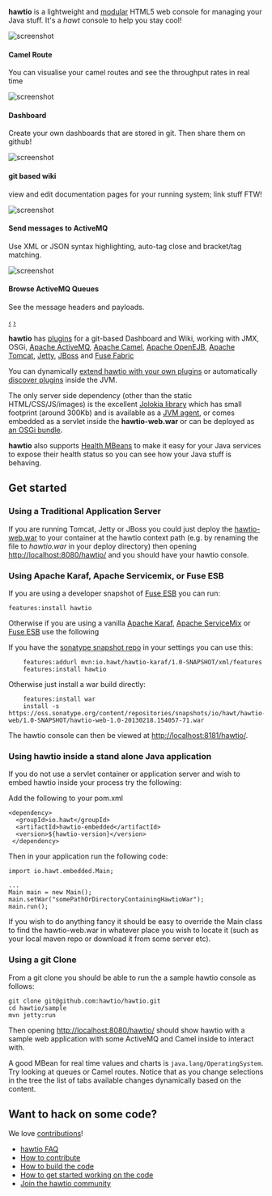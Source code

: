 **hawtio** is a lightweight and [modular](http://hawt.io/developers/plugins.html) HTML5 web console for managing your Java stuff. It's a _hawt_ console to help you stay cool!

<div id="myCarousel" class="carousel slide">
  <div class="carousel-inner">
    <div class="item active">
     <img src="https://raw.github.com/hawtio/hawtio/master/website/src/images/screenshots/camelRoute.png" alt="screenshot">
      <div class="carousel-caption">
        <h4>Camel Route</h4>
        <p>You can visualise your camel routes and see the throughput rates in real time</p>
      </div>
    </div>
    <div class="item">
     <img src="https://raw.github.com/hawtio/hawtio/master/website/src/images/screenshots/dashboard.png" alt="screenshot">
      <div class="carousel-caption">
        <h4>Dashboard</h4>
        <p>Create your own dashboards that are stored in git. Then share them on github!</p>
      </div>
    </div>
    <div class="item">
     <img src="https://raw.github.com/hawtio/hawtio/master/website/src/images/screenshots/wiki.png" alt="screenshot">
      <div class="carousel-caption">
        <h4>git based wiki</h4>
        <p>view and edit documentation pages for your running system; link stuff FTW!</p>
      </div>
    </div>
    <div class="item">
     <img src="https://raw.github.com/hawtio/hawtio/master/website/src/images/screenshots/activemqSend.png" alt="screenshot">
      <div class="carousel-caption">
        <h4>Send messages to ActiveMQ</h4>
        <p>Use XML or JSON syntax highlighting, auto-tag close and bracket/tag matching.</p>
      </div>
    </div>
    <div class="item">
     <img src="https://raw.github.com/hawtio/hawtio/master/website/src/images/screenshots/activemqBrowse.png" alt="screenshot">
      <div class="carousel-caption">
        <h4>Browse ActiveMQ Queues</h4>
        <p>See the message headers and payloads.</p>
      </div>
    </div>
  </div>
  <a class="left carousel-control" href="#myCarousel" data-slide="prev">&#8249;</a>
  <a class="right carousel-control" href="#myCarousel" data-slide="next">&#8250;</a>
</div>


**hawtio** has [plugins](http://hawt.io/developers/plugins.html) for a git-based Dashboard and Wiki, working with JMX, OSGi, [Apache ActiveMQ](http://activemq.apache.org/), [Apache Camel](http://camel.apache.org/), [Apache OpenEJB](http://openejb.apache.org/), [Apache Tomcat](http://tomcat.apache.org/), [Jetty](http://www.eclipse.org/jetty/), [JBoss](http://www.jboss.org/jbossas) and [Fuse Fabric](http://fuse.fusesource.org/fabric/)

You can dynamically [extend hawtio with your own plugins](http://hawt.io/developers/plugins.html) or automatically [discover plugins](http://hawt.io/developers/plugins.html) inside the JVM.

The only server side dependency (other than the static HTML/CSS/JS/images) is the excellent [Jolokia library](http://jolokia.org) which has small footprint (around 300Kb) and is available as a [JVM agent](http://jolokia.org/agent/jvm.html), or comes embedded as a servlet inside the **hawtio-web.war** or can be deployed as [an OSGi bundle](http://jolokia.org/agent/osgi.html).

**hawtio** also supports [Health MBeans](http://hawt.io/health/) to make it easy for your Java services to expose their health status so you can see how your Java stuff is behaving.


## Get started

### Using a Traditional Application Server

If you are running Tomcat, Jetty or JBoss you could just deploy the [hawtio-web.war](https://oss.sonatype.org/content/repositories/snapshots/io/hawt/hawtio-web/1.0-SNAPSHOT/) to your container at the hawtio context path (e.g. by renaming the file to _hawtio.war_ in your deploy directory) then opening [http://localhost:8080/hawtio/](http://localhost:8080/hawtio/) and you should have your hawtio console.

### Using Apache Karaf, Apache Servicemix, or Fuse ESB

If you are using a developer snapshot of [Fuse ESB](http://fusesource.com/products/fuse-esb-enterprise/) you can run:

    features:install hawtio

Otherwise if you are using a vanilla [Apache Karaf](http://karaf.apache.org/), [Apache ServiceMix](http://servicemix.apache.org/) or [Fuse ESB](http://fusesource.com/products/fuse-esb-enterprise/) use the following

If you have the [sonatype snapshot repo](https://oss.sonatype.org/content/repositories/snapshots) in your settings you can use this:

```
    features:addurl mvn:io.hawt/hawtio-karaf/1.0-SNAPSHOT/xml/features
    features:install hawtio
```

Otherwise just install a war build directly:

```
    features:install war
    install -s https://oss.sonatype.org/content/repositories/snapshots/io/hawt/hawtio-web/1.0-SNAPSHOT/hawtio-web-1.0-20130218.154057-71.war
```

The hawtio console can then be viewed at [http://localhost:8181/hawtio/](http://localhost:8181/hawtio/).

### Using hawtio inside a stand alone Java application

If you do not use a servlet container or application server and wish to embed hawtio inside your process try the following:

Add the following to your pom.xml

    <dependency>
      <groupId>io.hawt</groupId>
      <artifactId>hawtio-embedded</artifactId>
      <version>${hawtio-version}</version>
     </dependency>

Then in your application run the following code:

    import io.hawt.embedded.Main;

    ...
    Main main = new Main();
    main.setWar("somePathOrDirectoryContainingHawtioWar");
    main.run();

If you wish to do anything fancy it should be easy to override the Main class to find the hawtio-web.war in whatever place you wish to locate it (such as your local maven repo or download it from some server etc).

### Using a git Clone

From a git clone you should be able to run the a sample hawtio console as follows:

    git clone git@github.com:hawtio/hawtio.git
    cd hawtio/sample
    mvn jetty:run

Then opening [http://localhost:8080/hawtio/](http://localhost:8080/hawtio/) should show hawtio with a sample web application with some ActiveMQ and Camel inside to interact with.

A good MBean for real time values and charts is `java.lang/OperatingSystem`. Try looking at queues or Camel routes. Notice that as you change selections in the tree the list of tabs available changes dynamically based on the content.

## Want to hack on some code?

We love [contributions](http://hawt.io/contributing/index.html)!

* [hawtio FAQ](http://hawt.io/faq/index.html)
* [How to contribute](http://hawt.io/contributing/index.html)
* [How to build the code](http://hawt.io/building/index.html)
* [How to get started working on the code](http://hawt.io/developers/index.html)
* [Join the hawtio community](http://hawt.io/community/index.html)
